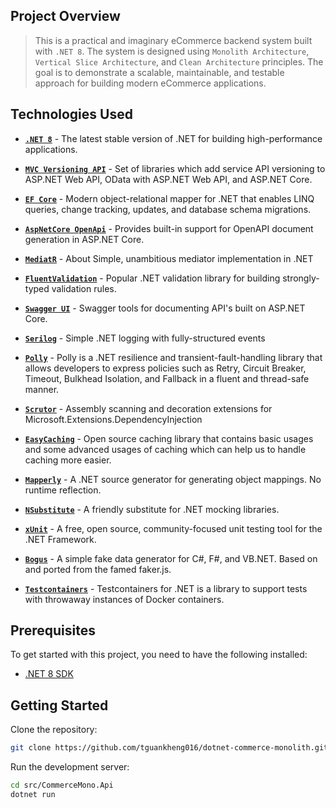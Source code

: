 ## Project Overview

> This is a practical and imaginary eCommerce backend system built with `.NET 8`. The system is designed using `Monolith Architecture`, `Vertical Slice Architecture`, and `Clean Architecture` principles. The goal is to demonstrate a scalable, maintainable, and testable approach for building modern eCommerce applications.

## Technologies Used

- **[`.NET 8`](https://github.com/dotnet/aspnetcore)** - The latest stable version of .NET for building high-performance applications.

- **[`MVC Versioning API`](https://github.com/microsoft/aspnet-api-versioning)** - Set of libraries which add service API versioning to ASP.NET Web API, OData with ASP.NET Web API, and ASP.NET Core.

- **[`EF Core`](https://github.com/dotnet/efcore)** - Modern object-relational mapper for .NET that enables LINQ queries, change tracking, updates, and database schema migrations.

- **[`AspNetCore OpenApi`](https://learn.microsoft.com/en-us/aspnet/core/fundamentals/openapi/aspnetcore-openapi?view=aspnetcore-9.0&tabs=visual-studio#configure-openapi-document-generation)** - Provides built-in support for OpenAPI document generation in ASP.NET Core.

- **[`MediatR`](https://github.com/jbogard/MediatR)** - About
  Simple, unambitious mediator implementation in .NET

- **[`FluentValidation`](https://github.com/FluentValidation/FluentValidation)** - Popular .NET validation library for building strongly-typed validation rules.

- **[`Swagger UI`](https://github.com/domaindrivendev/Swashbuckle.AspNetCore)** - Swagger tools for documenting API's built on ASP.NET Core.

- **[`Serilog`](https://github.com/serilog/serilog)** - Simple .NET logging with fully-structured events

- **[`Polly`](https://github.com/App-vNext/Polly)** - Polly is a .NET resilience and transient-fault-handling library that allows developers to express policies such as Retry, Circuit Breaker, Timeout, Bulkhead Isolation, and Fallback in a fluent and thread-safe manner.

- **[`Scrutor`](https://github.com/khellang/Scrutor)** - Assembly scanning and decoration extensions for Microsoft.Extensions.DependencyInjection

- **[`EasyCaching`](https://github.com/dotnetcore/EasyCaching)** - Open source caching library that contains basic usages and some advanced usages of caching which can help us to handle caching more easier.

- **[`Mapperly`](https://github.com/riok/mapperly)** - A .NET source generator for generating object mappings. No runtime reflection.

- **[`NSubstitute`](https://github.com/nsubstitute/NSubstitute)** - A friendly substitute for .NET mocking libraries.

- **[`xUnit`](https://github.com/xunit/xunit)** - A free, open source, community-focused unit testing tool for the .NET Framework.

- **[`Bogus`](https://github.com/bchavez/Bogus)** - A simple fake data generator for C#, F#, and VB.NET. Based on and ported from the famed faker.js.

- **[`Testcontainers`](https://github.com/testcontainers/testcontainers-dotnet)** - Testcontainers for .NET is a library to support tests with throwaway instances of Docker containers.

## Prerequisites

To get started with this project, you need to have the following installed:

- [.NET 8 SDK](https://dotnet.microsoft.com/download/dotnet)

## Getting Started

Clone the repository:

```bash
git clone https://github.com/tguankheng016/dotnet-commerce-monolith.git
```

Run the development server:

```bash
cd src/CommerceMono.Api
dotnet run
```
